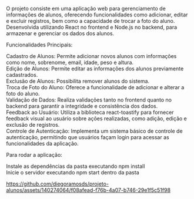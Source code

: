 O projeto consiste em uma aplicação web para gerenciamento de informações de alunos, oferecendo funcionalidades como adicionar, editar e excluir registros, bem como a capacidade de trocar a foto do aluno. Desenvolvida utilizando React no frontend e Node.js no backend,  para armazenar e gerenciar os dados dos alunos.


Funcionalidades Principais: <br>

Cadastro de Alunos: Permite adicionar novos alunos com informações como nome, sobrenome, email, idade, peso e altura.<br>
Edição de Alunos: Permite editar as informações dos alunos previamente cadastrados.<br>
Exclusão de Alunos: Possibilita remover alunos do sistema.<br>
Troca de Foto do Aluno: Oferece a funcionalidade de adicionar e alterar a foto do aluno.<br>
Validação de Dados: Realiza validações tanto no frontend quanto no backend para garantir a integridade e consistência dos dados.<br>
Feedback ao Usuário: Utiliza a biblioteca react-toastify para fornecer feedback visual ao usuário sobre ações realizadas, como adição, edição e exclusão de registros.<br>
Controle de Autenticação: Implementa um sistema básico de controle de autenticação, permitindo que usuários façam login para acessar as funcionalidades da aplicação.<br>


Para rodar a aplicação:<br>

Instale as dependências da pasta executando npm install<br>
Inicie o servidor executando npm start dentro da pasta<br>



https://github.com/diegoramosds/projeto-alunos/assets/140274064/f08afead-f76b-4a07-b746-29e1f5c51f98

